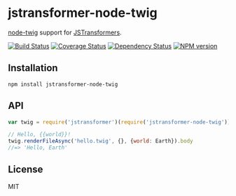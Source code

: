 # jstransformer-node-twig

[node-twig](https://github.com/bitmade/node-twig) support for [JSTransformers](http://github.com/jstransformers).

[![Build Status](https://img.shields.io/travis/jstransformers/jstransformer-node-twig/master.svg)](https://travis-ci.org/jstransformers/jstransformer-node-twig)
[![Coverage Status](https://img.shields.io/codecov/c/github/jstransformers/jstransformer-node-twig/master.svg)](https://codecov.io/gh/jstransformers/jstransformer-node-twig)
[![Dependency Status](https://img.shields.io/david/jstransformers/jstransformer-node-twig/master.svg)](http://david-dm.org/jstransformers/jstransformer-node-twig)
[![NPM version](https://img.shields.io/npm/v/jstransformer-node-twig.svg)](https://www.npmjs.org/package/jstransformer-node-twig)

## Installation

    npm install jstransformer-node-twig

## API

```js
var twig = require('jstransformer')(require('jstransformer-node-twig'))

// Hello, {{world}}!
twig.renderFileAsync('hello.twig', {}, {world: Earth}).body
//=> 'Hello, Earth'
```

## License

MIT
